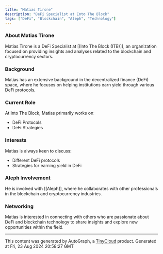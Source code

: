 ```yaml
---
title: "Matias Tirone"
description: "DeFi Specialist at Into The Block"
tags: ["DeFi", "Blockchain", "Aleph", "Technology"]
---
```


### About Matias Tirone
Matias Tirone is a DeFi Specialist at [[Into The Block (ITB)]], an organization focused on providing insights and analyses related to the blockchain and cryptocurrency sectors.

### Background
Matias has an extensive background in the decentralized finance (DeFi) space, where he focuses on helping institutions earn yield through various DeFi protocols. 

### Current Role
At Into The Block, Matias primarily works on:
- DeFi Protocols
- DeFi Strategies

### Interests
Matias is always keen to discuss:
- Different DeFi protocols
- Strategies for earning yield in DeFi

### Aleph Involvement
He is involved with [[Aleph]], where he collaborates with other professionals in the blockchain and cryptocurrency industries.

### Networking
Matias is interested in connecting with others who are passionate about DeFi and blockchain technology to share insights and explore new opportunities within the field.

---
This content was generated by AutoGraph, a [TinyCloud](https://tinycloud.xyz/) product.
Generated at Fri, 23 Aug 2024 20:58:27 GMT